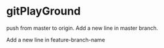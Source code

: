 # gitPlayGround

push from master to origin. 
Add a new line in master branch.


Add a new line in feature-branch-name 
